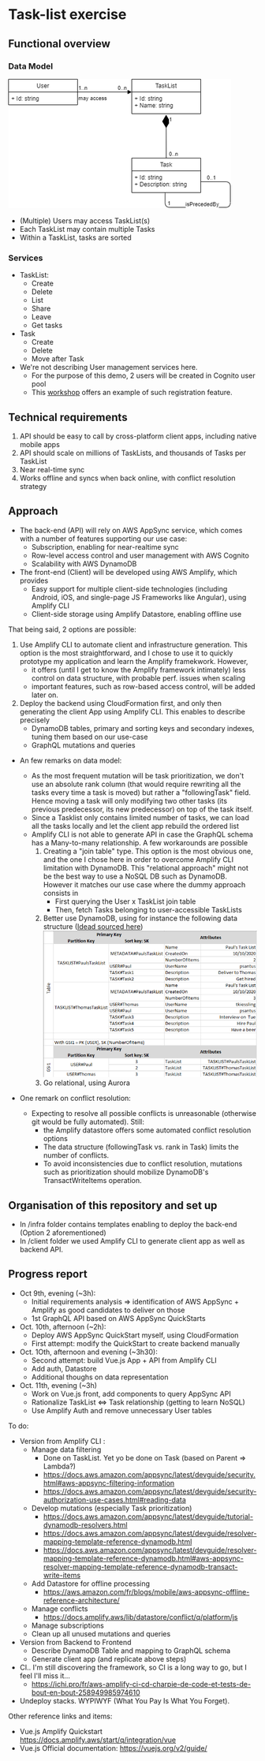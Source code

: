 # Task-list exercise

## Functional overview

### Data Model
![Class diagram](ClassDiagram.png)
- (Multiple) Users may access TaskList(s)
- Each TaskList may contain multiple Tasks
- Within a TaskList, tasks are sorted

### Services
* TaskList: 
    * Create
    * Delete
    * List
    * Share
    * Leave
    * Get tasks
* Task
    * Create
    * Delete
    * Move after Task
* We're not describing User management services here.
    * For the purpose of this demo, 2 users will be created in Cognito user pool
    * This [workshop](http://regappworkshop.com/overview/appsync/) offers an example of such 
    registration feature.

## Technical requirements
1. API should be easy to call by cross-platform client apps, including native mobile apps
1. API should scale on millions of TaskLists, and thousands of Tasks per TaskList
1. Near real-time sync
1. Works offline and syncs when back online, with conflict resolution strategy

## Approach
* The back-end (API) will rely on AWS AppSync service, which comes with a number of features supporting our use case:
    * Subscription, enabling for near-realtime sync
    * Row-level access control and user management with AWS Cognito
    * Scalability with AWS DynamoDB
* The front-end (Client) will be developed using AWS Amplify, which provides
    * Easy support for multiple client-side technologies (including Android, iOS, and single-page JS Frameworks like 
    Angular), using Amplify CLI 
    * Client-side storage using Amplify Datastore, enabling offline use  

That being said, 2 options are possible:
1. Use Amplify CLI to automate client and infrastructure generation. This option is the most straightforward, and I 
chose to use it to quickly prototype my application and learn the Amplify framekwork. However, 
    - it offers (until I get to know the Amplify framework intimately) less control on data structure, with probable 
    perf. issues when scaling
    - important features, such as row-based access control, will be added later on.
1. Deploy the backend using CloudFormation first, and only then generating the client App using Amplify CLI. 
 This enables to describe precisely
    - DynamoDB tables, primary and sorting keys and secondary indexes, tuning them based on our use-case
    - GraphQL mutations and queries 

* An few remarks on data model:
    * As the most frequent mutation will be task prioritization, we don't use an absolute rank column (that would 
    require rewriting all the tasks every time a task is moved) but rather a "followingTask" field. Hence moving a task
    will only modifying two other tasks (its previous predecessor, its new predecessor) on top of the task itself.
    * Since a Tasklist only contains limited number of tasks, we can load all the tasks locally and let the client app 
    rebuild the ordered list
    * Amplify CLI is not able to generate API in case the GraphQL schema has a Many-to-many relationship. A few 
    workarounds are possible
        1. Creating a "join table" type. This option is the most obvious one, and the one I chose here in order to 
        overcome Amplify CLI limitation with DynamoDB. This "relational approach" might not be the best way to use a 
        NoSQL DB such as DynamoDB. However it matches our use case where the dummy approach consists in 
            - First querying the User x TaskList join table
            - Then, fetch Tasks belonging to user-accessible TaskLists
        1. Better use DynamoDB, using for instance the following data structure ([Idead sourced here](https://www.alexdebrie.com/posts/dynamodb-one-to-many/#denormalization-by-using-a-complex-attribute))
        ![Dynamo Schema](DynamoSchema.png)
        1. Go relational, using Aurora

* One remark on conflict resolution:
    * Expecting to resolve all possible conflicts is unreasonable (otherwise git would be fully automated). Still:
         * the Amplify datastore offers some automated conflict resolution options
         * The data structure (followingTask vs. rank in Task) limits the number of conflicts. 
         * To avoid inconsistencies due to conflict resolution, mutations such as prioritization should mobilize 
         DynamoDB's TransactWriteItems operation. 
    
## Organisation of this repository and set up

* In /infra folder contains templates enabling to deploy the back-end (Option 2 aforementioned)
* In /client folder we used Amplify CLI to generate client app as well as backend API.

## Progress report

* Oct 9th, evening (~3h): 
    * Initial requirements analysis => identification of AWS AppSync + Amplify as good candidates to deliver on those
    * 1st GraphQL API based on AWS AppSync QuickStarts
* Oct. 10th, afternoon (~2h):
    * Deploy AWS AppSync QuickStart myself, using CloudFormation
    * First attempt: modify the QuickStart to create backend manually
* Oct. 1Oth, afternoon and evening (~3h30):
    * Second attempt: build Vue.js App + API from Amplify CLI
    * Add auth, Datastore 
    * Additional thoughs on data representation
* Oct. 11th, evening (~3h)
    * Work on Vue.js front, add components to query AppSync API
    * Rationalize TaskList <=> Task relationship (getting to learn NoSQL)
    * Use Amplify Auth and remove unnecessary User tables

To do:
* Version from Amplify CLI : 
    * Manage data filtering
        * Done on TaskList. Yet yo be done on Task (based on Parent => Lambda?)
        * https://docs.aws.amazon.com/appsync/latest/devguide/security.html#aws-appsync-filtering-information
        * https://docs.aws.amazon.com/appsync/latest/devguide/security-authorization-use-cases.html#reading-data
    * Develop mutations (especially Task prioritization)
        * https://docs.aws.amazon.com/appsync/latest/devguide/tutorial-dynamodb-resolvers.html
        * https://docs.aws.amazon.com/appsync/latest/devguide/resolver-mapping-template-reference-dynamodb.html
        * https://docs.aws.amazon.com/appsync/latest/devguide/resolver-mapping-template-reference-dynamodb.html#aws-appsync-resolver-mapping-template-reference-dynamodb-transact-write-items
    * Add Datastore for offline processing
        * https://aws.amazon.com/fr/blogs/mobile/aws-appsync-offline-reference-architecture/
    * Manage conflicts
        * https://docs.amplify.aws/lib/datastore/conflict/q/platform/js
    * Manage subscriptions
    * Clean up all unused mutations and queries
* Version from Backend to Frontend
    * Describe DynamoDB Table and mapping to GraphQL schema
    * Generate client app (and replicate above steps)
* CI.. I'm still discovering the framework, so CI is a long way to go, but I feel I'll miss it...
    * https://ichi.pro/fr/aws-amplify-ci-cd-charpie-de-code-et-tests-de-bout-en-bout-258949985974610
* Undeploy stacks. WYPIWYF (What You Pay Is What You Forget).

Other reference links and items:
* Vue.js Amplify Quickstart https://docs.amplify.aws/start/q/integration/vue
* Vue.js Official documentation: https://vuejs.org/v2/guide/